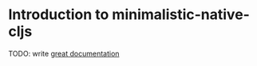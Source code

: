 # Introduction to minimalistic-native-cljs

TODO: write [great documentation](http://jacobian.org/writing/what-to-write/)
